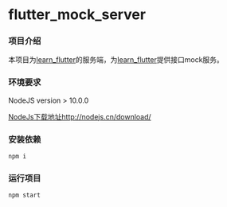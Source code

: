 # flutter_mock_server

### 项目介绍

本项目为[learn_flutter](https://github.com/DiscoverForever/learn_flutter)的服务端，为[learn_flutter](https://github.com/DiscoverForever/learn_flutter)提供接口mock服务。

### 环境要求

NodeJS version > 10.0.0 

[NodeJs下载地址](http://nodejs.cn/download/)http://nodejs.cn/download/

### 安装依赖

```bash
npm i
```

### 运行项目

```bash
npm start
```
